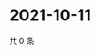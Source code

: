 # 2021-10-11

共 0 条

<!-- BEGIN WEIBO -->
<!-- 最后更新时间 Mon Oct 11 2021 20:17:22 GMT+0800 (China Standard Time) -->

<!-- END WEIBO -->

